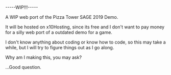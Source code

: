 -----WIP!!!-----

A WIP web port of the Pizza Tower SAGE 2019 Demo.

It will be hosted on x10Hosting, since its free and I don't want to pay money for a silly web port of a outdated demo for a game.

I don't know anything about coding or know how to code, so this may take a while, but I will try to figure things out as I go along.

Why am I making this, you may ask?

...Good question.
